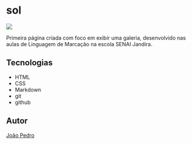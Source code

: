 # sol

![](./preview.png)

Primeira página criada com foco em exibir uma galeria, desenvolvido nas aulas de Linguagem de Marcação na escola SENAI Jandira.

## Tecnologias
* HTML
* CSS
* Markdown
* git
* github

## Autor
[João Pedro](https://www.linkedin.com/in/jo%C3%A3o-pedro-a93926234/)

